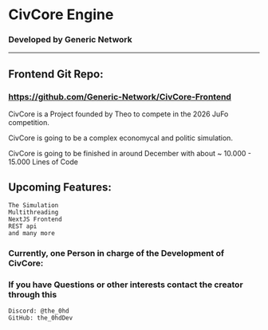 # CivCore Engine
### Developed by Generic Network
<hr>

## Frontend Git Repo: 
### <a> https://github.com/Generic-Network/CivCore-Frontend </a>


CivCore is a Project founded by Theo to compete in the 2026 JuFo competition. 

CivCore is going to be a complex economycal and politic simulation. 




CivCore is going to be finished in around December with about ~ 10.000 - 15.000 Lines of Code


## Upcoming Features:
    The Simulation
    Multithreading
    NextJS Frontend
    REST api
    and many more


### Currently, one Person in charge of the Development of CivCore: 
### If you have Questions or other interests contact the creator through this
    Discord: @the_0hd
    GitHub: the_0hdDev
